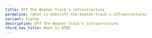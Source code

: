 ```yaml
---
title: Off The Beaten Track's infrastructure
permalink: /what-is-otbt/off-the-beaten-track-s-infrastructure/
variant: tiptap
description: Off The Beaten Track's infrastructure
third_nav_title: What Is OTBT
---
```

<p></p>